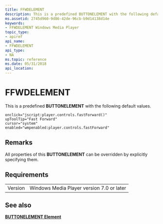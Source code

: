 ```yaml
---
title: FFWDELEMENT
description: This is a predefined BUTTONELEMENT with the following default values. | FFWDELEMENT
ms.assetid: 2745d960-9d86-42de-96cb-b9d14138d14e
keywords:
- FFWDELEMENT Windows Media Player
topic_type:
- apiref
api_name:
- FFWDELEMENT
api_type:
- NA
ms.topic: reference
ms.date: 05/31/2018
api_location: 
---
```


# FFWDELEMENT

This is a predefined **BUTTONELEMENT** with the following default values.

``` syntax
onclick="jscript:player.controls.fastForward()"
upToolTip="Fast Forward"
cursor="system"
enabled="wmpenabled:player.controls.fastForward"
```

## Remarks

All properties of this **BUTTONELEMENT** can be overridden by explicitly specifying them.

## Requirements



|                    |                                                      |
|--------------------|------------------------------------------------------|
| Version<br/> | Windows Media Player version 7.0 or later<br/> |



## See also

<dl> <dt>

[**BUTTONELEMENT Element**](buttonelement-element.md)
</dt> </dl>

 

 






